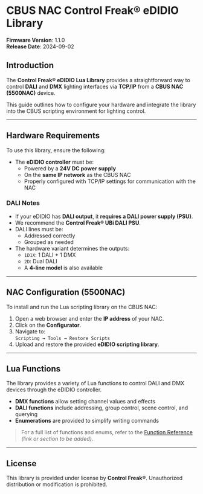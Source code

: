 # CBUS NAC Control Freak® eDIDIO Library

**Firmware Version**: 1.1.0  
**Release Date**: 2024-09-02

## Introduction

The **Control Freak® eDIDIO Lua Library** provides a straightforward way to control **DALI** and **DMX** lighting interfaces via **TCP/IP** from a **CBUS NAC (5500NAC)** device.

This guide outlines how to configure your hardware and integrate the library into the CBUS scripting environment for lighting control.

---

## Hardware Requirements

To use this library, ensure the following:

- The **eDIDIO controller** must be:
  - Powered by a **24V DC power supply**
  - On the **same IP network** as the CBUS NAC
  - Properly configured with TCP/IP settings for communication with the NAC

### DALI Notes

- If your eDIDIO has **DALI output**, it **requires a DALI power supply (PSU)**.
- We recommend the **Control Freak® UBi DALI PSU**.
- DALI lines must be:
  - Addressed correctly
  - Grouped as needed
- The hardware variant determines the outputs:
  - `1D1X`: 1 DALI + 1 DMX
  - `2D`: Dual DALI
  - A **4-line model** is also available

---

## NAC Configuration (5500NAC)

To install and run the Lua scripting library on the CBUS NAC:

1. Open a web browser and enter the **IP address** of your NAC.
2. Click on the **Configurator**.
3. Navigate to:  
   `Scripting → Tools → Restore Scripts`
4. Upload and restore the provided **eDIDIO scripting library**.

---

## Lua Functions

The library provides a variety of Lua functions to control DALI and DMX devices through the eDIDIO controller.

- **DMX functions** allow setting channel values and effects
- **DALI functions** include addressing, group control, scene control, and querying
- **Enumerations** are provided to simplify writing commands

> For a full list of functions and enums, refer to the [Function Reference](#) _(link or section to be added)_.

---

## License

This library is provided under license by **Control Freak®**. Unauthorized distribution or modification is prohibited.
